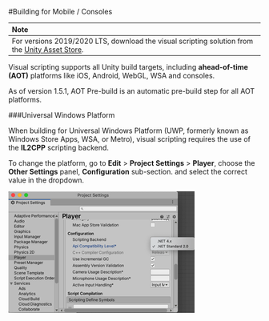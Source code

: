 #Building for Mobile / Consoles

| **Note**                                                     |
| :----------------------------------------------------------- |
| For versions 2019/2020 LTS, download the visual scripting solution from the [Unity Asset Store](https://assetstore.unity.com/packages/tools/visual-bolt-163802). |

Visual scripting supports all Unity build targets, including **ahead-of-time (AOT)** platforms like iOS, Android, WebGL, WSA and consoles.

As of version 1.5.1, AOT Pre-build is an automatic pre-build step for all AOT platforms.

###Universal Windows Platform

When building for Universal Windows Platform (UWP, formerly known as Windows Store Apps, WSA, or Metro), visual scripting requires the use of the **IL2CPP** scripting backend. 

To change the platform, go to **Edit** > **Project Settings** &gt; **Player**, choose the **Other Settings** panel, **Configuration** sub-section. and select the correct value in the dropdown.

![](images/VS-ProjectSettingsOtherSettingsConfiguration.png)



